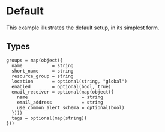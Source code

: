 # Default
This example illustrates the default setup, in its simplest form.

## Types

```hcl
groups = map(object({
  name           = string
  short_name     = string
  resource_group = string
  location       = optional(string, "global")
  enabled        = optional(bool, true)
  email_receiver = optional(map(object({
    name                    = string
    email_address           = string
    use_common_alert_schema = optional(bool)
  })))
  tags = optional(map(string))
}))
```

